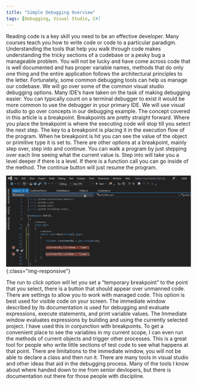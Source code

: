 ```yaml
---
title: "Simple Debugging Overview"
tags: [Debugging, Visual Studio, C#]
---
```


Reading code is a key skill you need to be an effective developer. Many courses teach you how to write code or code to a particular paradigm. Understanding the tools that help you walk through code makes understanding the tricky sections of a codebase or a pesky bug a manageable problem. You will not be lucky and have come across code that is well documented and has proper variable names, methods that do only one thing and the entire application follows the architectural principles to the letter.
Fortunately, some common debugging tools can help us manage our codebase. We will go over some of the common visual studio debugging options. Many IDE’s have taken on the task of making debugging easier. You can typically count on a terminal debugger to exist it would be more common to use the debugger in your primary IDE.
We will use visual studio to go over concepts in our debugging example. The concept covered in this article is a breakpoint. Breakpoints are pretty straight forward. Where you place the breakpoint is where the executing code will stop till you select the next step. The key to a breakpoint is placing it in the execution flow of the program. When he breakpoint is hit you can see the value of the object or primitive type it is set to.
There are other options at a breakpoint, mainly step over, step into and continue. You can walk a program by just stepping over each line seeing what the current value is. Step into will take you a level deeper if there is a level. If there is a function call you can go inside of the method. The continue button will just resume the program.

![Simple Beakpoint](\assets\img\SimpleBreakpoint.gif){:class="img-responsive"}

The run to click option will let you set a “temporary breakpoint” to the point that you select, there is a button that should appear over unmanned code. There are settings to allow you to work with managed code. This option is best used for visible code on your screen.
The immediate window described by its documentation is used for debugging and evaluate expressions, execute statements, and print variable values. The Immediate window evaluates expressions by building and using the currently selected project. I have used this in conjunction with breakpoints. To get a convenient place to see the variables in my current scope, I can even run the methods of current objects and trigger other processes. This is a great tool for people who write little sections of test code to see what happens at that point. There are limitations to the immediate window, you will not be able to declare a class and then run it.
There are many tools in visual studio and other ideas that aid in the debugging process. Many of the tools I know about where handed down to me from senior devlopers, but there is documentation out there for those people with discipline.